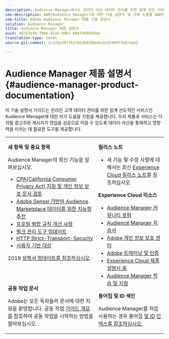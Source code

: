```yaml
---
description: Audience Manager에서는 온라인 대상 데이터 관리를 위한 업계 선도 서비스를 제공합니다. 우리 제품과 서비스는 디지털 광고주와 게시자가 영업을 성공으로 이끌 수 있도록 데이터 자산을 통제하고 영향력을 미치는 데 필요한 도구를 제공합니다.
seo-description: AAM(Audience Manager)에 대한 기술 설명서 및 자체 도움말 AAM은 온라인 고객 데이터 관리를 위한 업계 선도적인 서비스를 제공하고 디지털 광고주와 출판업체는 데이터 자산을 제어하고 활용하여 성공적인 세일즈 활동을 도모하는 데 필요한 툴을 제공합니다.
seo-title: Adobe Audience Manager 제품 기술 설명서
solution: Audience Manager
title: Audience Manager 제품 설명서
uuid: 48267e3b-70e6-42ae-99b1-884f4d0916be
translation-type: tm+mt
source-git-commit: 3c528a39ffb1f6b36838bb6e2e3240957e87eb61

---
```



# Audience Manager 제품 설명서 {#audience-manager-product-documentation}

이 기술 설명서 가이드는 온라인 고객 데이터 관리를 위한 업계 선도적인 서비스인 Audience Manager에 대한 자가 도움말 지원을 제공합니다. 우리 제품과 서비스는 디지털 광고주와 게시자가 영업을 성공으로 이끌 수 있도록 데이터 자산을 통제하고 영향력을 미치는 데 필요한 도구를 제공합니다.

<table id="table_5E612F746A704FE095B809A013EE977F" class="simpletable"> 
 <tbody> 
  <tr> 
   <td colname="col1"> <p> <b>새 항목 및 중요 항목</b> </p> <p>Audience Manager의 최신 기능을 살펴보십시오.</p> <p> 
     <ul id="ul_47C012F6AB3E4B73BA357027F4D15369">
     <li><a href="overview/data-security-and-privacy/data-privacy.md">CPA(California Consumer Privacy Act) 지원 및 개인 정보 보호 문서 검토</a></li>
     <li><a href="features/segments/trait-recommendations.md">Adobe Sensei 기반의 Audience Marketplace 데이터를 위한 지능형 추천</a></li>
    <li><a href="features/profile-merge-rules/merge-rules-overview.md">프로필 병합 규칙 개선 사항</a></li>
    <li><a href="reference/bulk-management-tools/bulk-management-intro.md">벌크 관리 도구 업데이트</a></li>
     <li><a href="overview/data-security-and-privacy/data-security.md#hsts">HTTP Strict-Transport-Security</a></li>
     <li><a href="features/destinations/people-based-destinations-overview.md">사용자 기반 대상</a> </li>
     </ul> </p> <p>2019 <a href="docs-updates/docs-2019.md"> 설명서 업데이트를 참조하십시오</a>. </p> 
     <br> 
     <p> <b>공동 작업 문서</b> </p>
     <p>Adobe는 모든 독자들의 문서에 대한 지원을 환영합니다. 공동 작업 <a href="https://docs.adobe.com/content/help/en/contributor/contributor-guide/introduction.html">가이드 개요를</a> 참조하여 공동 작업을 시작하는 방법을 알아보십시오.</p>
    </td>
   <td colname="col2"> <p> <b>릴리스 노트</b> </p> <p> 
     <ul id="ul_713F3E9DF0F84FE5981AC63D05948864"> 
      <li id="li_09C1CD15823E4AD7856CE40BE848E03F">새 기능 및 수정 사항에 대해서는 최신 <a href="https://docs.adobe.com/content/help/en/release-notes/experience-cloud/current.html" format="https" scope="external">Experience Cloud 릴리스 노트</a>를 참조하십시오. </li> 
     </ul> </p> <p> <b>Experience Cloud 리소스</b> </p> <p> 
     <ul id="ul_E30EC96BDC624B5591F0470D430B7F41"> 
      <li id="li_F3A5CCFAE0F247CEB41A03CA8E03106B"><a href="https://forums.adobe.com/community/experience-cloud/analytics-cloud/audience-manager" format="https" scope="external"> Audience Manager 커뮤니티 포럼</a> </li>
      <li><a href="https://docs.adobe.com/content/help/en/audience-manager-learn/tutorials/overview.html" format="http" scope="external"> Audience Manager 자습서</a> </li> 
      <li id="li_1737D63307024F26B1F967621613A5AC"><a href="https://www.adobe.com/privacy.html" format="http" scope="external"> Adobe 개인 정보 보호 센터</a> </li>  
      <li id="li_1938F7044F544481A6CC0F45CC22B80A"> <a href="https://helpx.adobe.com/learning.html?promoid=KAUDK" scope="external" format="http"> Adobe 트레이닝 및 인증</a> </li> 
      <li id="li_C71459E0D1464C05B8B9387C43541F17"> <a href="https://helpx.adobe.com/support/experience-cloud.html" scope="external" format="https">Experience Cloud 제품 설명서 홈</a> </li> 
      <li id="li_0DB1997FEB87484EBC07E03FD40AA39F"><a href="https://helpx.adobe.com/support/audience-manager.html" format="https" scope="external"> Audience Manager 학습 및 지원</a> </li> 
     </ul> </p> 
     <p> <b>용어집 및 ID 색인</b> </p><p>Audience Manager를 처음 사용하는 경우 용어집 <a href="reference/aam-glossary.md"> 및 ID</a> <a href= "reference/ids-in-aam.md">인덱스를 참조하십시오.</a></p></td>
  </tr> 
 </tbody> 
</table>

<!--

| | |
|-|-|
|**New and Featured Items** <br>&nbsp; Hover over each title to read a brief description. <br>&nbsp; <ul><li>Instant Cross-Device Suppression</li><li>Audience Optimization for Publishers</li><li>Import DFP Data Files Into Audience Manager</li><li>General Data Protection Regulation (GDPR)</li><li>TLS 1.0 Deprecation</li> <li>DCS API Methods</li></ul> <br>&nbsp;See also, 2019 Documentation Updates.|**Release Notes** <ul><li>See the latest Experience Cloud Release Notes for new features and fixes.</li> <li>See the  previous release notes for older announcements. </li> <br>&nbsp;**Experience Cloud Resources** <ul><li>Audience Manager Community Forums</li> <li>Adobe Privacy Center</li> <li>Adobe Training and Tutorials</li> <li>Product Documentation Home </li> <li>Audience Manager Learn & Support</li></ul>|

-->
